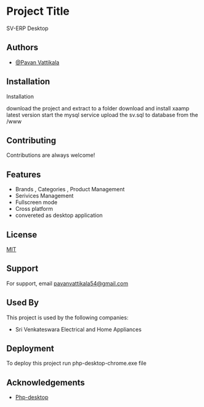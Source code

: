 
# Project Title

SV-ERP Desktop


## Authors

- [@Pavan Vattikala](https://www.github.com/pavan-54)


## Installation

Installation

download the project and extract to a folder 
download and install xaamp latest version
start the mysql service
upload the sv.sql to database from the /www 
    
## Contributing

Contributions are always welcome!



## Features

- Brands , Categories , Product Management
- Serivices Management 
- Fullscreen mode
- Cross platform
- convereted as desktop application


## License

[MIT](https://choosealicense.com/licenses/mit/)


## Support

For support, email pavanvattikala54@gmail.com 

## Used By

This project is used by the following companies:

- Sri Venkateswara Electrical and Home Appliances
## Deployment

To deploy this project run php-desktop-chrome.exe file


## Acknowledgements

 - [Php-desktop](https://github.com/cztomczak/phpdesktop)
